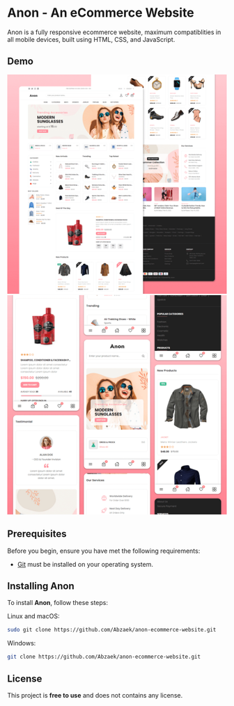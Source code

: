 # Anon - An eCommerce Website

Anon is a fully responsive ecommerce website, maximum compatiblities in all mobile devices, built using HTML, CSS, and JavaScript.

## Demo

![Anon Desktop Demo](./website-demo-image/desktop.png "Desktop Demo")
![Anon Mobile Demo](./website-demo-image/mobile.png "Mobile Demo")

## Prerequisites

Before you begin, ensure you have met the following requirements:

* [Git](https://git-scm.com/downloads "Download Git") must be installed on your operating system.

## Installing Anon

To install **Anon**, follow these steps:

Linux and macOS:

```bash
sudo git clone https://github.com/Abzaek/anon-ecommerce-website.git
```

Windows:

```bash
git clone https://github.com/Abzaek/anon-ecommerce-website.git
```

## License

This project is **free to use** and does not contains any license.
